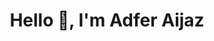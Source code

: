 <!-- <p align="center">
  
</p> -->
<h1 align="center">
  Hello 👋, I'm Adfer Aijaz
</h1>


<!-- ok -->
<!--
<p align="center"><img align="center" src="https://github-readme-stats.vercel.app/api?username=abc&show_icons=true&locale=en" alt="" /></p>
<p align="center"><img align="center" src="https://github-readme-stats.vercel.app/api/top-langs?username=abc&show_icons=true&locale=en&layout=compact" alt="" /></p>
-->

<!--
<p align="center"> <a href="https://twitter.com/" target="blank"><img src="https://img.shields.io/twitter/follow/twitter?logo=twitter&style=for-the-badge" alt="" /></a> </p>

- 👨‍💻 All of my projects are available at -

- 📝 I regularly write articles on -

- 💬 Ask me about **ML, AI, React, iOS, Android, Cloud and Opensource Development.**





<h3 align="left">Connect with me:</h3>
<p align="left">
<a href="https://twitter.com/abc" target="blank"><img align="center" src="" alt="" height="30" width="40" /></a>
<a href="https://linkedin.com/in/abc" target="blank"><img align="center" src="" alt="" height="30" width="40" /></a>
<a href="https://fb.com/abc" target="blank"><img align="center" src="" alt="" height="30" width="40" /></a>
<a href="https://instagram.com/abc" target="blank"><img align="center" src="" alt="" height="30" width="40" /></a>
</p>

 -->
